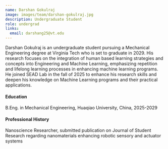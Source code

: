 ```yaml
---
name: Darshan Gokulraj
image: images/team/darshan-gokulraj.jpg
description: Undergraduate Student
role: undergrad
links:
  email: darshang25@vt.edu
---
```


Darshan Gokulraj is an undergraduate student pursuing a Mechanical Engineering degree at Virginia Tech who is set to graduate in 2029. His research focuses on the integration of human based learning strategies and concepts into Engineering and Machine Learning, emphasizing repetition and lifelong learning processes in enhancing machine learning programs. He joined SEAD Lab in the fall of 2025 to enhance his research skills and deepen his knowledge on Machine Learning programs and their practical applications.  
 
#### Education

B.Eng. in Mechanical Engineering, Huaqiao University, China, 2025-2029


#### Professional History

Nanoscience Researcher, submitted publication on Journal of Student Research regarding nanomaterials enhancing robotic sensory and actuator systems 




